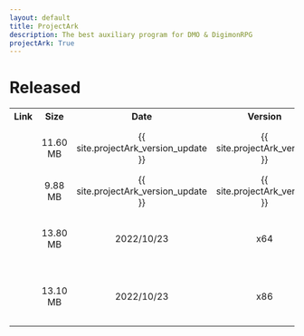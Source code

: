 ```yaml
---
layout: default
title: ProjectArk
description: The best auxiliary program for DMO & DigimonRPG
projectArk: True
---
```


<script>
  function myfunction(){
    var url="{{ site.fastgit_url }}";
    document.write("<a href=\""+url+"/projectArk/download/projectArk_installer.exe\">projectArk</a>");
  }
</script>
<h1>Released</h1>
<TABLE cellspacing ="1" cellpadding ="6" border = "0">
  <TR>
    <TH class="Title" align="center" width=auto>Link</TH>
    <TH class="Title" align="center" width=auto>Size</TH>
    <TH class="Title" align="center" width=auto>Date</TH>
    <TH class="Title" align="center" width=auto>Version</TH>
    <TH class="Title" align="center" width=auto>Description</TH>
  </TR>
  <TR>
    <TD class="Item" align="center">
      <!-- <A href= "/projectArk/download/projectArk_installer.exe">projectArk</A> -->
      <script type="text/javascript">
        var url="{{ site.fastgit_url }}";
        document.write("<a href=\""+url+"/projectArk/download/win11/ProjectArk_Installer.exe\">ProjectArk</a>");
      </script>
    </TD>
    <TD class="Item" align="center">11.60 MB</TD>
    <TD class="Item" align="center">{{ site.projectArk_version_update }}</TD>
    <TD class="Item" align="center">{{ site.projectArk_version }}</TD>
    <TD class="Item">Advanced, windows 10/11 supported</TD>
  </TR>
  <TR>
    <TD class="Item" align="center">
      <script type="text/javascript">
        var url="{{ site.fastgit_url }}";
        document.write("<a href=\""+url+"/projectArk/download/win7/ProjectArk_Installer.exe\">ProjectArk-win7</a>");
      </script>
    </TD>
    <TD class="Item" align="center">9.88 MB</TD>
    <TD class="Item" align="center">{{ site.projectArk_version_update }}</TD>
    <TD class="Item" align="center">{{ site.projectArk_version }}</TD>
    <TD class="Item">windows 7/10/11 supported</TD>
  </TR>
  <TR>
    <TD class="Item" align="center">
      <!-- <A href="/projectArk/download/vc++2015_redist.x64.exe">vc++2015_redist_x64</A> -->
      <script type="text/javascript">
        var url="{{ site.fastgit_url }}";
        document.write("<a href=\""+url+"/projectArk/download/vc++2015_redist.x64.exe\">vc++2015_redist_x64</a>");
      </script>
    </TD>
    <TD class="Item" align="center">13.80 MB</TD>
    <TD class="Item" align="center">2022/10/23</TD>
    <TD class="Item" align="center">x64</TD>
    <TD class="Item">下载安装此库以解决无法启动程序的问题</TD>
  </TR>
  <TR>
    <TD class="Item" align="center">
      <!-- <A href="/projectArk/download/vc++2015_redist.x86.exe">vc++2015_redist_x86</A> -->
      <script type="text/javascript">
        var url="{{ site.fastgit_url }}";
        document.write("<a href=\""+url+"/projectArk/download/vc++2015_redist.x86.exe\">vc++2015_redist_x86</a>");
      </script>
    </TD>
    <TD class="Item" align="center">13.10 MB</TD>
    <TD class="Item" align="center">2022/10/23</TD>
    <TD class="Item" align="center">x86</TD>
    <TD class="Item">下载安装此库以解决无法启动程序的问题</TD>
  </TR>
</TABLE>
<!-- <p>Password: Please <A href="/">contact author</a></p> -->
<!-- projectArk {{ site.projectArk_version }} -->
<!-- projectArk-VIP {{ site.projectArk_version }} -->